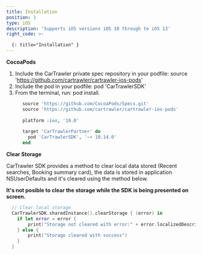 ```yaml
---
title: Installation
position: 1
type: iOS
description: 'Supports iOS versions iOS 10 through to iOS 13'
right_code: >-

  {: title="Installation" }
---
```



**CocoaPods**

1. Include the CarTrawler private spec repository in your podfile: source 'https://github.com/cartrawler/cartrawler-ios-pods'
2. Include the pod in your podfile: pod 'CarTrawlerSDK'
3. From the terminal, run: pod install.

```ruby
      source 'https://github.com/CocoaPods/Specs.git'
      source 'https://github.com/cartrawler/cartrawler-ios-pods'
  
      platform :ios, '10.0'
  
      target 'CarTrawlerPartner' do
        pod 'CarTrawlerSDK', '~> 10.14.0'
      end
```



**Clear Storage**

CarTrawler SDK provides a method to clear local data stored (Recent searches, Booking summary card), the data is stored in application NSUserDefaults and it's cleared using the method below.

<b>It's not posible to clear the storage while the SDK is being presented on screen.</b>

```swift
  // Clear local storage
  CarTrawlerSDK.sharedInstance().clearStorage { (error) in
    if let error = error {
        print("Storage not cleared with error:" + error.localizedDescription)
    } else {
        print("Storage cleared with success")
    }
  }
```


